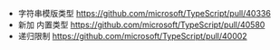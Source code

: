 - 字符串模版类型
  https://github.com/microsoft/TypeScript/pull/40336
- 新加 内置类型
  https://github.com/microsoft/TypeScript/pull/40580
- 递归限制
  https://github.com/microsoft/TypeScript/pull/40002
